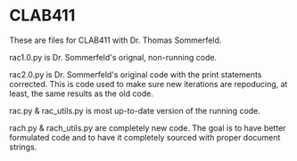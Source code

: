 # CLAB411

These are files for CLAB411 with Dr. Thomas Sommerfeld.

rac1.0.py is Dr. Sommerfeld's orignal, non-running code.

rac2.0.py is Dr. Sommerfeld's original code with the print statements corrected. This is code used to make sure new iterations are repoducing, at least, the same results as the old code.

rac.py & rac_utils.py is most up-to-date version of the running code.

rach.py & rach_utils.py are completely new code. The goal is to have better formulated code and to have it completely sourced with proper document strings.
